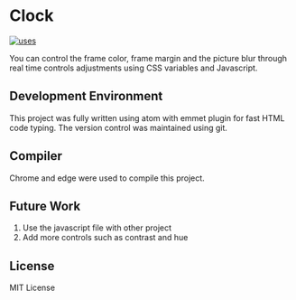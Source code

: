 # Clock

[![uses](https://img.shields.io/badge/Uses-HTML%20CSS%20Javascript-brightgreen.svg)](https://github.com/afakhry01/music-composer)

You can control the frame color, frame margin and the picture blur through real time controls adjustments using CSS variables and Javascript.

## Development Environment
This project was fully written using atom with emmet plugin for fast HTML code typing. The version control was maintained using git.

## Compiler
Chrome and edge were used to compile this project.

## Future Work

1. Use the javascript file with other project
2. Add more controls such as contrast and hue

## License
MIT License
